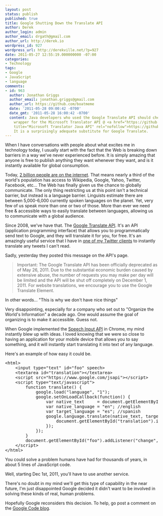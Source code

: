 ```yaml
---
layout: post
status: publish
published: true
title: Google Shutting Down the Translate API
author: Derek
author_login: admin
author_email: drgath@gmail.com
author_url: http://derek.io
wordpress_id: 927
wordpress_url: http://derekville.net/?p=927
date: 2011-05-27 12:55:19.000000000 -07:00
categories:
- Technology
tags:
- Google
- JavaScript
- language
comments:
- id: 963
  author: Jonathan Griggs
  author_email: jonathan.griggs@gmail.com
  author_url: https://github.com/boatmeme
  date: '2011-05-28 09:00:42 -0700'
  date_gmt: '2011-05-28 16:00:42 -0700'
  content: Java developers who used the Google Translate API should check out my new
    wrapper for the Microsoft Translator API @ <a href="https://github.com/boatmeme/microsoft-translator-java-api"
    title="Microsoft Translator Java API" rel="nofollow">https://github.com/boatmeme/microsoft-translator-java-api</a>.
    It is a surprisingly adequate substitute for Google Translate.
---
```

When I have conversations with people about what excites me in technology today, I usually start with the fact that the Web is breaking down barriers in a way we've never experienced before.  It is simply amazing that anyone is free to publish anything they want whenever they want, and is it instantly available for global consumption.

<!-- more -->

Today, [2 billion people are on the internet](http://www.bulawayo24.com/index-id-news-sc-international-byo-966-article-More+than+2+billion+people+use+the+internet.html).  That means nearly a third of the world's population has access to Wikipedia, Google, Yahoo, Twitter, Facebook, etc...  The Web has finally given us the chance to globally communicate.  The only thing restricting us at this point isn't a technical barrier, but instead is a language barrier. Linguists estimate there are between 5,000-6,000 currently spoken languages on the planet.  Yet, very few of us speak more than one or two of those.  More than ever we need free & accessible ways to easily translate between languages, allowing us to communicate with a global audience.

Since 2008, we've have that.  The [Google Translate API](https://code.google.com/apis/language/translate/overview.html).  It's an API (application programming interface) that allows you to programmatically send text to Google, and they will translate it for you, for free.  It's an amazingly useful service that I have in [one of my Twitter clients](http://tweenky.com) to instantly translate any tweets I can't read.

Sadly, yesterday they posted this message on the API's page.

> Important: The Google Translate API has been officially deprecated as of May 26, 2011. Due to the substantial economic burden caused by extensive abuse, the number of requests you may make per day will be limited and the API will be shut off completely on December 1, 2011. For website translations, we encourage you to use the Google Translate Element.</blockquote>

In other words... "This is why we don't have nice things"

Very disappointing, especially for a company who set out to "Organize the World's Information" a decade ago.  One would assume the goal of organizing is to make it accessible.  Guess not.

When Google implemented the [Speech Input API](http://www.w3.org/2005/Incubator/htmlspeech/2010/10/google-api-draft.html) in Chrome, my mind instantly blew up with ideas.  I loved knowing that we were so close to having an application for your mobile device that allows you to say something, and it will instantly start translating it into text of any language.

Here's an example of how easy it could be.

<pre>
&lt;html&gt;
    &lt;input type=&quot;text&quot; id=&quot;foo&quot; speech&gt;
    &lt;textarea id=&quot;translation&quot;&gt;&lt;/textarea&gt;
    &lt;script src=&quot;https://www.google.com/jsapi&quot;&gt;&lt;/script&gt;
    &lt;script type=&quot;text/javascript&quot;&gt;
        function translate() {
            google.load(&quot;language&quot;, &quot;1&quot;);
            google.setOnLoadCallback(function() {
                var native_text     = document.getElementById(&#039;foo&#039;).value;
                var native_language = &quot;en&quot;; //english
                var target_language = &quot;es&quot;; //spanish
                google.language.translate(native_text, target_language, native_language, function(result) {
                    document.getElementById(&quot;translation&quot;).innerHTML = result.translation;
                });
            });
        }
        document.getElementById(&quot;foo&quot;).addListener(&quot;change&quot;, translate);
    &lt;/script&gt;
&lt;/html&gt;
</pre>

You could solve a problem humans have had for thousands of years, in about 5 lines of JavaScript code.

Well, starting Dec 1st, 2011, you'll have to use another service.

There's no doubt in my mind we'll get this type of capability in the near future, I'm just disappointed Google decided it didn't want to be involved in solving these kinds of real, human problems.

Hopefully Google reconsiders this decision. To help, go post a comment on the [Google Code blog](http://googlecode.blogspot.com/2011/05/spring-cleaning-for-some-of-our-apis.html).

